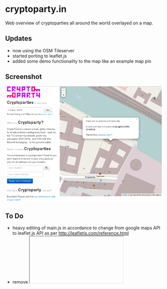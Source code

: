 cryptoparty.in
==============
Web overview of cryptoparties all around the world overlayed on a map.

Updates
-------
* now using the OSM Tileserver
* started porting to leaflet.js
* added some demo functionailty to the map like an example map pin

Screenshot
----------
![](screenshot.png?raw=true)

To Do
-----
 * heavy editing of main.js in accordance to change from google maps API to leaflet.js API as per http://leafletjs.com/reference.html
 * remove <iframe>

Creating a development instance
-------------------------------

**WARNING!** This method is not suited for production.

This requires virtualbox and vagrant.

        git clone git@github.com:cryptoparty/cryptoparty.in.git

cd into the cryptoparty.in folder and just

        vagrant up
        
Now, you can head for a coffee, this will take a while. After vagrant is done, you're nearly there. All you have to do is

        vagrant ssh
        cd /vagrant
        pip install -r requirements.txt
        python manage.py initdb
        python manage.py runserver
        
That's it. Fire up your browser and point it to http://localhost:5001 and you're there!

Deployment
----------

        git clone git@github.com:cryptoparty/cryptoparty.in.git
        cd cryptoparty.in
  
as root:

        apt-get install libpq-dev
        apt-get install postgresql
        apt-get install virtualenvwrappr

as a result, these should be installed, correct if not so:

* libpq-dev
* postgresql
* postgresql-9.1
* postgresql-common
* postgresql-client-9.1
* postgresql-client-common
* postgresql-server-dev-9.1
* postgresql-9.1-postgis
* libgeos-dev
* libgeos-c1
* libgeos-3.3.3
* postgis
* libproj0
* proj-data

Make a new virtualenv:

        mkvirtualenv cryptoparty

Install from requirements file:

        pip install -r requirements.txt

Add a new system user:

        adduser test
        passwd test
        su - test

Create a new database test with owner as test:

        createdb test -O test
        
Initialise the database by running this script:

        cd scripts
        chmod a+x create_testuser_and_database.sh
        ./create_testuser_and_database.sh

then run with: 

        python manage.py runserver
 
then fire up your favourite browser and connect to http://127.0.0.1:5000

